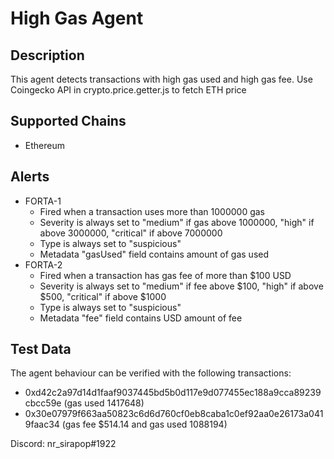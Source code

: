 # High Gas Agent

## Description

This agent detects transactions with high gas used and high gas fee. Use Coingecko API in crypto.price.getter.js to fetch ETH price

## Supported Chains

- Ethereum

## Alerts

- FORTA-1
  - Fired when a transaction uses more than 1000000 gas
  - Severity is always set to "medium" if gas above 1000000, "high" if above 3000000, "critical" if above 7000000
  - Type is always set to "suspicious"
  - Metadata "gasUsed" field contains amount of gas used
- FORTA-2
  - Fired when a transaction has gas fee of more than $100 USD
  - Severity is always set to "medium" if fee above $100, "high" if above $500, "critical" if above $1000
  - Type is always set to "suspicious"
  - Metadata "fee" field contains USD amount of fee

## Test Data

The agent behaviour can be verified with the following transactions:

- 0xd42c2a97d14d1faaf9037445bd5b0d117e9d077455ec188a9cca89239cbcc59e (gas used 1417648)
- 0x30e07979f663aa50823c6d6d760cf0eb8caba1c0ef92aa0e26173a0419faac34 (gas fee $514.14 and gas used 1088194)

Discord: nr_sirapop#1922